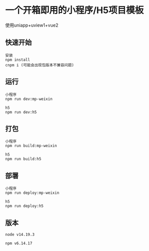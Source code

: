 # 一个开箱即用的小程序/H5项目模板
使用uniapp+uview1+vue2

## 快速开始
```
安装
npm install
cnpm i (可能会出现包版本不兼容问题)
```

## 运行
```
小程序
npm run dev:mp-weixin

h5
npm run dev:h5
```

## 打包
```
小程序
npm run build:mp-weixin

h5
npm run build:h5
```

## 部署
```
小程序
npm run deploy:mp-weixin

h5
npm run deploy:h5
```

## 版本
```
node v14.19.3

npm v6.14.17
```



